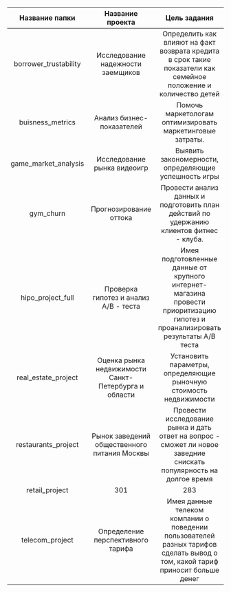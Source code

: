 | Название папки | Название проекта | Цель задания |Стек |
| :---: | :---: | :---: |:---: |
| borrower_trustability | Исследование надежности заемщиков | Определить как влияют на факт возврата кредита в срок такие показатели как семейное положение и количество детей |pandas, numpy, pymystem3 |
| buisness_metrics | Анализ бизнес-показателей | Помочь маркетологам оптимизировать маркетинговые затраты. |pandas, numpy, matplotlib, seaborn, scipy |
| game_market_analysis | Исследование рынка видеоигр | Выявить закономерности, определяющие успешность игры |pandas, numpy, matplotlib, scipy |
| gym_churn | Прогнозирование оттока | Провести анализ данных и подготовить план действий по удержанию клиентов фитнес - клуба. | pandas, numpy, matplotlib, seaborn, plotly, sklearn |
| hipo_project_full | Проверка гипотез и анализ А/В - теста | Имея подготовленные данные от крупного интернет-магазина провести приоритизацию гипотез и проанализировать результаты A/B теста |pandas, numpy, matplotlib, scipy |
| real_estate_project | Оценка рынка недвижимости Санкт-Петербурга и области | Установить параметры, определяющие рыночную стоимость недвижимости |pandas, matplotlib |
| restaurants_project | Рынок заведений общественного питания Москвы | Провести исследование рынка и дать ответ на вопрос - сможет ли новое заведние снискать популярность на долгое время |pandas, numpy, matplotlib, plotly, seaborn |
| retail_project | 301 | 283 |283 |
| telecom_project | Определение перспективного тарифа | Имея данные телеком компании о поведении пользователей разных тарифов сделать вывод о том, какой тариф приносит больше денег |pandas, numpy, matplotlib, scipy |

